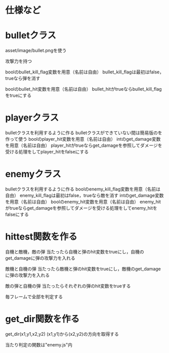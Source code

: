 # 仕様など

# bulletクラス
asset/image/bullet.pngを使う

攻撃力を持つ

boolのbullet_kill_flag変数を用意（名前は自由）
bullet_kill_flagは最初はfalse，trueなら弾を消す

boolのbullet_hit変数を用意（名前は自由）
bullet_hitがtrueならbullet_kill_flagをtrueにする

# playerクラス
bulletクラスを利用するように作る
bulletクラスができていない間は簡易版のを作って使う
boolのplayer_hit変数を用意（名前は自由）
intのget_damage変数を用意（名前は自由）
player_hitがtrueならget_damageを参照してダメージを受ける処理をしてplayer_hitをfalseにする

# enemyクラス
bulletクラスを利用するように作る
boolのenemy_kill_flag変数を用意（名前は自由）
enemy_kill_flagは最初はfalse，trueなら敵を消す
intのget_damage変数を用意（名前は自由）
boolのenemy_hit変数を用意（名前は自由）
enemy_hitがtrueならget_damageを参照してダメージを受ける処理をしてenemy_hitをfalseにする


# hittest関数を作る
自機と敵機，敵の弾
    当たったら自機と弾のhit変数をtrueにし，自機のget_damageに弾の攻撃力を入れる

敵機と自機の弾
    当たったら敵機と弾のhit変数をtrueにし，敵機のget_damageに弾の攻撃力を入れる

敵の弾と自機の弾
    当たったらそれぞれの弾のhit変数をtrueする

毎フレームで全部を判定する


# get_dir関数を作る
get_dir(x1,y1,x2,y2)
(x1,y1)から(x2,y2)の方向を取得する



当たり判定の関数は"enemy.js"内

